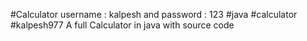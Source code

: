 #Calculator
username : kalpesh and password : 123
#java #calculator #kalpesh977
A full Calculator in java with source code
